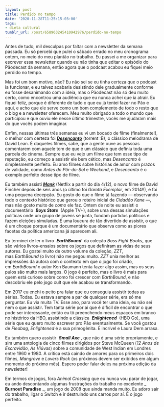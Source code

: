 ```yaml
---
layout: post
title: Perdido no tempo
date: '2020-11-28T11:25:15-03:00'
tags:
- dieta cultural
tumblr_url: /post/658963245410942976/perdido-no-tempo
---
```

Antes de tudo, mil desculpas por faltar com a newsletter da semana passada. Eu só percebi que pulei o sábado errado no meu cronograma ontem, no meio do meu plantão no trabalho. Eu passei a me organizar para escrever essa newsletter quando eu não tinha que editar o episódio do Pãodecast da semana, então agora que o podcast acabou eu fiquei meio perdido no tempo.

Mas foi um bom motivo, não? Eu não sei se eu tinha certeza que o podcast ia funcionar, e eu talvez acabaria desistindo dele gradualmente conforme eu fosse desanimando com a ideia, mas o Pãodecast não só deu muito certo, como encontrou uma audiência que eu nunca achei que ia atrair. Eu fiquei feliz, porque é diferente de tudo o que eu já tentei fazer no Pão e aqui, e acho que ele serve como um bom complemento de todo o resto que o blog e a newsletter oferecem. Meu muito obrigado a todo o mundo que participou e que ouviu ele nesse último trimestre, vocês me ajudaram mais do que vocês podem imaginar.

Enfim, nessas últimas três semanas eu vi um bocado de filme (finalmente!), o melhor com certeza foi&nbsp;**_[Desencanto](https://href.li/?https://boxd.it/1sxhDF)_**&nbsp;(torrent :B), o clássico melodrama de David Lean. É daqueles filmes, sabe, que a gente ouve as pessoas comentarem com aquele tom de que é um clássico que definiu toda uma parcela do cinema. Sempre que eu vejo um filme que tem esse tipo de reputação, eu começo a assistir ele bem cético, mas&nbsp;_Desencanto_&nbsp;é simplesmente perfeito. Eu amo filmes sobre histórias de amor com prazos de validade, como&nbsp;_Antes do Pôr-do-Sol_&nbsp;e&nbsp;_Weekend_, e&nbsp;_Desencanto_&nbsp;é o exemplo perfeito desse tipo de filme.

Eu também assisti&nbsp;**_[Mank](https://href.li/?https://boxd.it/1tcpdn)_**&nbsp;(Netflix a partir do dia 4/12), o novo filme de David Fincher depois de seis anos (o último foi&nbsp;_Garota Exemplar_, em 2014!!), e foi uma pequena decepção. Eu gosto do que o filme tá fazendo — observando todo o contexto histórico que gerou o roteiro inicial de&nbsp;_Cidadão Kane_&nbsp;—, mas não gosto muito de&nbsp;_como_&nbsp;ele faz. Ontem de noite eu assisti o documentário&nbsp; **_Boys State_** &nbsp;(Apple TV+), sobre uma dessas simulações políticas onde um grupo de jovens se junta, fundam partidos políticos e fazem eleições simuladas. É uma loucura de tão divertido de assistir, o que é um choque porque é um documentário que observa como as piores facetas da política americana já aparecem ali.

Eu terminei de ler o livro&nbsp; **_EarthBound_** &nbsp;da coleção&nbsp;_Boss Fight Books_, que são vários livros-ensaios sobre os jogos que definiram as vidas de seus autores. Eu gostei muito de outro volume da coleção,&nbsp;_ZZT_, mas&nbsp;_EarthBound_&nbsp;(o livro) não me pegou muito.&nbsp;_ZZT_&nbsp;unia melhor as impressões da autora com o contexto em que o jogo foi criado, em&nbsp;_EarthBound_&nbsp;o autor Ken Baumann tenta fazer algo assim, mas os seus pulos são muito mais largos. O jogo é perfeito, mas o livro é mais para quem está curioso sobre como foi crescer com&nbsp;_EarthBound_, e não descobriu ele pelo jogo cult que ele acabou se transformando.

Em 2017 eu enchi o peito pra falar que eu conseguia assistir todas as séries. Todas. Eu estava sempre a par de qualquer série, era só me perguntar. Eu via muita TV. Esse ano, para você ter uma ideia, eu não sei nem o que assistir. Tem tanta série por aí que é difícil de encontrar o que pode ser interessante, então eu tô preenchendo meus espaços em branco no histórico da HBO, assistindo a clássica&nbsp; **_Enlightened_** &nbsp;(HBO Go), uma série que eu quero muito escrever pro Pão eventualmente. Se você gostou de&nbsp;_Fleabag_,&nbsp;_Enlightened_&nbsp;é a sua primogênita. É incrível e Laura Dern arrasa.

Eu também quero assistir&nbsp; **_Small Axe_** , que não é uma série propriamente, e sim uma antologia de cinco filmes dirigidos por Steve McQueen (_12 Anos de Escravidão_,&nbsp;_As Viúvas_) sobre a comunidade de West Indian em Londres entre 1960 e 1980. A crítica está caindo de amores para os primeiros dois filmes,&nbsp;_Mangrove_&nbsp;e&nbsp;_Lovers Rock_&nbsp;(os próximos devem ser exibidos em algum momento do próximo mês). Espero poder falar deles na próxima edição da newsletter!

Em termos de jogos, fora&nbsp;_Animal Crossing_&nbsp;que eu nunca vou parar de jogar, eu ando descontando algumas frustrações do trabalho no excelente&nbsp;_ **Burnout Paradise** _, um jogo de 2008 que ainda manda muito. Eu adoro sair do trabalho, ligar o Switch e ir destruindo uns carros por aí. É o jogo perfeito.

